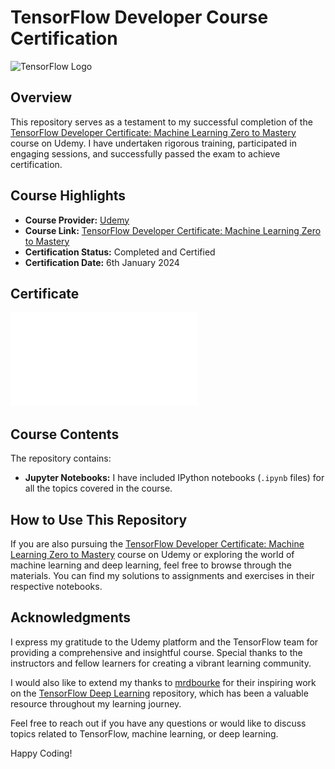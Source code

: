 # TensorFlow Developer Course Certification

![TensorFlow Logo](https://www.tensorflow.org/images/tf_logo_social.png)

## Overview

This repository serves as a testament to my successful completion of the [TensorFlow Developer Certificate: Machine Learning Zero to Mastery](https://www.udemy.com/course/tensorflow-developer-certificate-machine-learning-zero-to-mastery/) course on Udemy. I have undertaken rigorous training, participated in engaging sessions, and successfully passed the exam to achieve certification.

## Course Highlights

- **Course Provider:** [Udemy](https://www.udemy.com/)
- **Course Link:** [TensorFlow Developer Certificate: Machine Learning Zero to Mastery](https://www.udemy.com/course/tensorflow-developer-certificate-machine-learning-zero-to-mastery/)
- **Certification Status:** Completed and Certified
- **Certification Date:** 6th January 2024

## Certificate

![TensorFlow Developer Certificate](tensorflow.pdf)


## Course Contents

The repository contains:

- **Jupyter Notebooks:** I have included IPython notebooks (`.ipynb` files) for all the topics covered in the course.


## How to Use This Repository

If you are also pursuing the [TensorFlow Developer Certificate: Machine Learning Zero to Mastery](https://www.udemy.com/course/tensorflow-developer-certificate-machine-learning-zero-to-mastery/) course on Udemy or exploring the world of machine learning and deep learning, feel free to browse through the materials. You can find my solutions to assignments and exercises in their respective notebooks.

## Acknowledgments

I express my gratitude to the Udemy platform and the TensorFlow team for providing a comprehensive and insightful course. Special thanks to the instructors and fellow learners for creating a vibrant learning community.

I would also like to extend my thanks to [mrdbourke](https://github.com/mrdbourke) for their inspiring work on the [TensorFlow Deep Learning](https://github.com/mrdbourke/tensorflow-deep-learning) repository, which has been a valuable resource throughout my learning journey.

Feel free to reach out if you have any questions or would like to discuss topics related to TensorFlow, machine learning, or deep learning.

Happy Coding!
